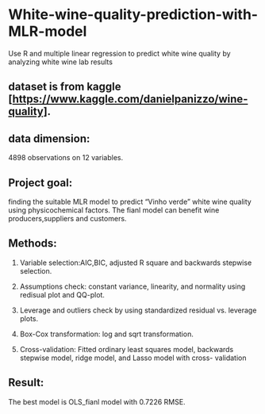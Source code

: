 # White-wine-quality-prediction-with-MLR-model
Use R and multiple linear regression to predict white wine quality by analyzing white wine lab results

## dataset is from kaggle [https://www.kaggle.com/danielpanizzo/wine-quality].

## data dimension:
4898 observations on 12 variables.

## Project goal: 
finding the suitable MLR model to predict “Vinho verde” white wine quality using physicochemical factors. 
The fianl model can benefit wine producers,suppliers and customers.

## Methods:

1. Variable selection:AIC,BIC, adjusted R square and backwards stepwise selection.

2. Assumptions check: constant variance, linearity, and normality  using redisual plot and QQ-plot.

3. Leverage and outliers check by using standardized residual vs. leverage plots.

4. Box-Cox transformation: log and sqrt transformation.

5. Cross-validation: Fitted ordinary least squares model, backwards stepwise model, ridge model, and Lasso model with cross-
validation


## Result:

The best model is OLS_fianl model with 0.7226 RMSE. 








                 
